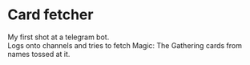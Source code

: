 # Card fetcher
My first shot at a telegram bot.  
Logs onto channels and tries to fetch Magic: The Gathering cards from names tossed at it.
